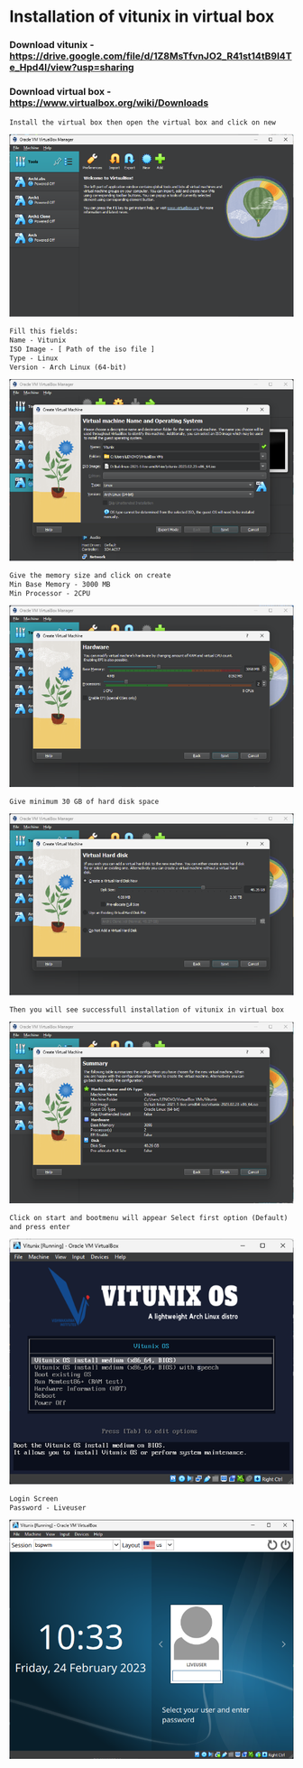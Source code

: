 # Installation of vitunix in virtual box

### Download vitunix - https://drive.google.com/file/d/1Z8MsTfvnJO2_R41st14tB9l4Te_Hpd4l/view?usp=sharing

### Download virtual box - https://www.virtualbox.org/wiki/Downloads


```
Install the virtual box then open the virtual box and click on new
```

<td>
      <img src="images/VirtualBox_mCc2w5GOkv.png">
</td>

   
```
Fill this fields: 
Name - Vitunix
ISO Image - [ Path of the iso file ]
Type - Linux
Version - Arch Linux (64-bit)
```
<td>
      <img src="images/VirtualBox_IWHdBJ7Mo1.png">
</td>

```
Give the memory size and click on create
Min Base Memory - 3000 MB
Min Processor - 2CPU
```
<td>
      <img src="images/VirtualBox_oefZmYio8G.png">
</td>

```
Give minimum 30 GB of hard disk space
```
<td>
      <img src="images/VirtualBox_owdDZvK0hW.png">
</td>

```
Then you will see successfull installation of vitunix in virtual box
```
<td>
      <img src="images/VirtualBox_D6YPiRWuOi.png">
</td>

```
Click on start and bootmenu will appear Select first option (Default) and press enter
```

<td>
      <img src="images/VirtualBoxVM_7Q1jPyZeqp.png">
</td>

```
Login Screen
Password - Liveuser
```

<td>
      <img src="images/VirtualBoxVM_0iY7zyeNnQ.png">
</td>


